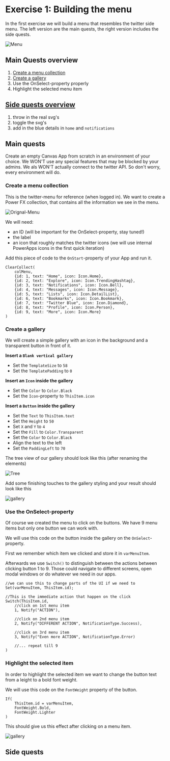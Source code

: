 # Exercise 1: Building the menu

In the first exercise we will build a menu that resembles the twitter side menu. The left version are the main quests, the right version includes the side quests.

![Menu](assets/1_menu.png)


## Main Quests overview

1. [Create a menu collection](#user-content-create-a-menu-collection)
2. [Create a gallery](#user-content-create-a-gallery)
3. Use the OnSelect-property properly
4. Highlight the selected menu item

## [Side quests overview](#user-content-side-quests)

1. throw in the real svg's
2. toggle the svg's
3. add in the blue details in `home` and `notifications`

## Main quests

Create an empty Canvas App from scratch in an environment of your choice. We WON'T use any special features that may be blocked by your admins. We als WON'T actually connect to the twitter API. So don't worry, every environment will do.

### Create a menu collection

This is the twitter-menu for reference (when logged in). We want to create a Power FX collection, that contains all the information we see in the menu.

![Orignal-Menu](assets/1_original.png)

We will need:
* an ID (will be important for the OnSelect-property, stay tuned!)
* the label
* an icon that roughly matches the twitter icons (we will use internal PowerApps icons in the first quick iteration)

Add this piece of code to the `OnStart`-property of your App and run it.

```
ClearCollect(
    colMenu,
    {id: 1, text: "Home", icon: Icon.Home},
    {id: 2, text: "Explore", icon: Icon.TrendingHashtag},
    {id: 3, text: "Notifications", icon: Icon.Bell},
    {id: 4, text: "Messages", icon: Icon.Message},
    {id: 5, text: "Lists", icon: Icon.DetailList},
    {id: 6, text: "Bookmarks", icon: Icon.Bookmark},
    {id: 7, text: "Twitter Blue", icon: Icon.Diamond},
    {id: 8, text: "Profile", icon: Icon.Person},
    {id: 9, text: "More", icon: Icon.More}
)
```

### Create a gallery

We will create a simple gallery with an icon in the background and a transparent button in front of it.

**Insert a `Blank vertical gallery`**
* Set the `TemplateSize` to `58`
* Set the `TemplatePadding` to `0`

**Insert an `Icon` inside the gallery**
* Set the `Color` to `Color.Black`
* Set the `Icon`-property to `ThisItem.icon`

**Insert a `Button` inside the gallery**
* Set the `Text` to `ThisItem.text`
* Set the `Height` to `50`
* Set `X` and `Y` to `4`
* Set the `Fill` to `Color.Transparent`
* Set the `Color` to `Color.Black`
* Align the text to the left
* Set the `PaddingLeft` to `70`

The tree view of our gallery should look like this (after renaming the elements)

![Tree](assets/1_tree.png)

Add some finishing touches to the gallery styling and your result should look like this

![gallery](assets/1_gallery.png)

### Use the OnSelect-property

Of course we created the menu to click on the buttons. We have 9 menu items but only one button we can work with.

We will use this code on the button inside the gallery on the `OnSelect`-property.

First we remember which item we clicked and store it in `varMenuItem`.

Afterwards we use `Switch()` to distinguish between the actions between clicking button 1 to 9. Those could navigate to different screens, open modal windows or do whatever we need in our apps.

```
//we can use this to change parts of the UI if we need to
Set(varMenuItem, ThisItem.id);

//This is the immediate action that happen on the click
Switch(ThisItem.id,
    //click on 1st menu item
    1, Notify("ACTION"),

    //click on 2nd menu item
    2, Notify("DIFFERENT ACTION", NotificationType.Success),

    //click on 3rd menu item
    3, Notify("Even more ACTION", NotificationType.Error)

    //... repeat till 9
)
```

### Highlight the selected item

In order to highlight the selected item we want to change the button text from a leight to a bold font weight.

We will use this code on the `FontWeight` property of the button.

```
If(
    ThisItem.id = varMenuItem,
    FontWeight.Bold,
    FontWeight.Lighter
)
```

This should give us this effect after clicking on a menu item.

![gallery](assets/1_selected.png)


## Side quests


 




